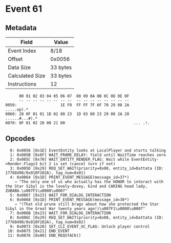# Event 61

## Metadata

| Field           | Value    |
|-----------------|----------|
| Event Index     | 8/18     |
| Offset          | 0x0056   |
| Data Size       | 33 bytes |
| Calculated Size | 33 bytes |
| Instructions    | 12       |

```
      00 01 02 03 04 05 06 07  08 09 0A 0B 0C 0D 0E 0F
      -- -- -- -- -- -- -- --  -- -- -- -- -- -- -- --
0050:                   1E F0  FF FF 7F 6F 70 29 08 2A        .....op).*
0060: 20 0F 01 01 1D 02 80 23  1D 03 80 23 29 08 2A 20   ......#...#).* 
0070: 0F 01 02 20 00 21 00                              ... .!.         
```

## Opcodes

```
  0: 0x0056 [0x1E] EventEntity looks at LocalPlayer and starts talking
  1: 0x005B [0x6F] WAIT_FRAME_DELAY: Yield until WaitTime reaches zero
  2: 0x005C [0x70] WAIT_ENTITY_RENDER_FLAG: Wait while EventEntity->Render.Flags3 bit 2 is set (cancel turn if not)
  3: 0x005D [0x29] REQ_SET_WAIT(priority=0x08, entity_id=Dattata (ID: 17768490/0x010F202A), tag_num=0x01)
  4: 0x0064 [0x1D] PRINT_EVENT_MESSAGE(message_id=37*)
    → "The only one of us who actually has the HONOR to interact with the Star Sibyl is the lovely-dovey, kind and CARING head lady, ZUBABA.\u007F1\u0000\u0007"
  5: 0x0067 [0x23] WAIT_FOR_DIALOG_INTERACTION
  6: 0x0068 [0x1D] PRINT_EVENT_MESSAGE(message_id=38*)
    → "(That old prune still brags about how she protected the Star Sibyl in the Great War twenty years ago!)\u007F1\u0000\u0007"
  7: 0x006B [0x23] WAIT_FOR_DIALOG_INTERACTION
  8: 0x006C [0x29] REQ_SET_WAIT(priority=0x08, entity_id=Dattata (ID: 17768490/0x010F202A), tag_num=0x02)
  9: 0x0073 [0x20] SET_CLI_EVENT_UC_FLAG: Unlock player control
 10: 0x0075 [0x21] END_EVENT
 11: 0x0076 [0x00] END_REQSTACK()
```
